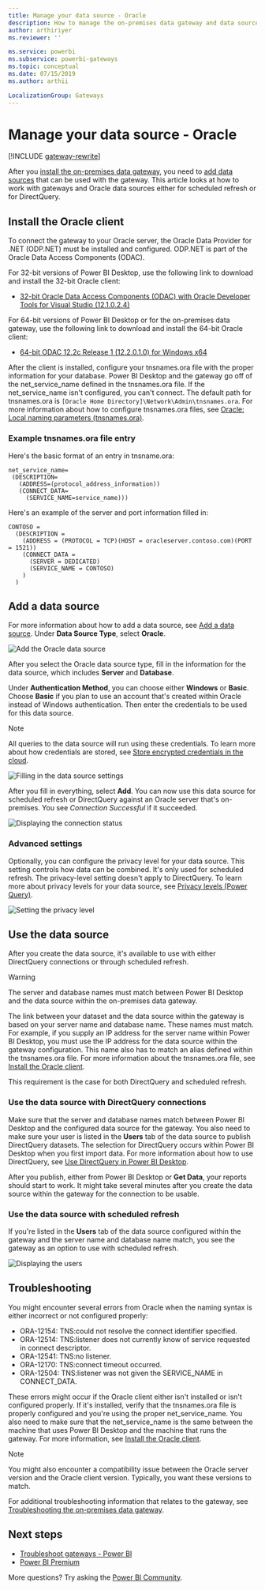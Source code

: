 ```yaml
---
title: Manage your data source - Oracle
description: How to manage the on-premises data gateway and data sources that belong to that gateway.
author: arthiriyer
ms.reviewer: ''

ms.service: powerbi
ms.subservice: powerbi-gateways
ms.topic: conceptual
ms.date: 07/15/2019
ms.author: arthii

LocalizationGroup: Gateways
---
```


# Manage your data source - Oracle

[!INCLUDE [gateway-rewrite](../includes/gateway-rewrite.md)]

After you [install the on-premises data gateway](/data-integration/gateway/service-gateway-install), you need to [add data sources](service-gateway-data-sources.md#add-a-data-source) that can be used with the gateway. This article looks at how to work with gateways and Oracle data sources either for scheduled refresh or for DirectQuery.

## Install the Oracle client

To connect the gateway to your Oracle server, the Oracle Data Provider for .NET (ODP.NET) must be installed and configured. ODP.NET is part of the Oracle Data Access Components (ODAC).

For 32-bit versions of Power BI Desktop, use the following link to download and install the 32-bit Oracle client:

* [32-bit Oracle Data Access Components (ODAC) with Oracle Developer Tools for Visual Studio (12.1.0.2.4)](https://www.oracle.com/technetwork/topics/dotnet/utilsoft-086879.html)

For 64-bit versions of Power BI Desktop or for the on-premises data gateway, use the following link to download and install the 64-bit Oracle client:

* [64-bit ODAC 12.2c Release 1 (12.2.0.1.0) for Windows x64](https://www.oracle.com/technetwork/database/windows/downloads/index-090165.html)

After the client is installed, configure your tnsnames.ora file with the proper information for your database. Power BI Desktop and the gateway go off of the net_service_name defined in the tnsnames.ora file. If the net_service_name isn't configured, you can't connect. The default path for tnsnames.ora is `[Oracle Home Directory]\Network\Admin\tnsnames.ora`. For more information about how to configure tnsnames.ora files, see [Oracle: Local naming parameters (tnsnames.ora)](https://docs.oracle.com/cd/B28359_01/network.111/b28317/tnsnames.htm).

### Example tnsnames.ora file entry

Here's the basic format of an entry in tnsname.ora:

```
net_service_name=
 (DESCRIPTION=
   (ADDRESS=(protocol_address_information))
   (CONNECT_DATA=
     (SERVICE_NAME=service_name)))
```

Here's an example of the server and port information filled in:

```
CONTOSO =
  (DESCRIPTION =
    (ADDRESS = (PROTOCOL = TCP)(HOST = oracleserver.contoso.com)(PORT = 1521))
    (CONNECT_DATA =
      (SERVER = DEDICATED)
      (SERVICE_NAME = CONTOSO)
    )
  )
```

## Add a data source

For more information about how to add a data source, see [Add a data source](service-gateway-data-sources.md#add-a-data-source). Under **Data Source Type**, select **Oracle**.

![Add the Oracle data source](media/service-gateway-onprem-manage-oracle/data-source-oracle.png)

After you select the Oracle data source type, fill in the information for the data source, which includes **Server** and **Database**. 

Under **Authentication Method**, you can choose either **Windows** or **Basic**. Choose **Basic** if you plan to use an account that's created within Oracle instead of Windows authentication. Then enter the credentials to be used for this data source.

> [!NOTE]
> All queries to the data source will run using these credentials. To learn more about how credentials are stored, see [Store encrypted credentials in the cloud](service-gateway-data-sources.md#store-encrypted-credentials-in-the-cloud).

![Filling in the data source settings](media/service-gateway-onprem-manage-oracle/data-source-oracle2.png)

After you fill in everything, select **Add**. You can now use this data source for scheduled refresh or DirectQuery against an Oracle server that's on-premises. You see *Connection Successful* if it succeeded.

![Displaying the connection status](media/service-gateway-onprem-manage-oracle/datasourcesettings4.png)

### Advanced settings

Optionally, you can configure the privacy level for your data source. This setting controls how data can be combined. It's only used for scheduled refresh. The privacy-level setting doesn't apply to DirectQuery. To learn more about privacy levels for your data source, see [Privacy levels (Power Query)](https://support.office.com/article/Privacy-levels-Power-Query-CC3EDE4D-359E-4B28-BC72-9BEE7900B540).

![Setting the privacy level](media/service-gateway-onprem-manage-oracle/datasourcesettings9.png)

## Use the data source

After you create the data source, it's available to use with either DirectQuery connections or through scheduled refresh.

> [!WARNING]
> The server and database names must match between Power BI Desktop and the data source within the on-premises data gateway.

The link between your dataset and the data source within the gateway is based on your server name and database name. These names must match. For example, if you supply an IP address for the server name within Power BI Desktop, you must use the IP address for the data source within the gateway configuration. This name also has to match an alias defined within the tnsnames.ora file. For more information about the tnsnames.ora file, see [Install the Oracle client](#install-the-oracle-client).

This requirement is the case for both DirectQuery and scheduled refresh.

### Use the data source with DirectQuery connections

Make sure that the server and database names match between Power BI Desktop and the configured data source for the gateway. You also need to make sure your user is listed in the **Users** tab of the data source to publish DirectQuery datasets. The selection for DirectQuery occurs within Power BI Desktop when you first import data. For more information about how to use DirectQuery, see [Use DirectQuery in Power BI Desktop](desktop-use-directquery.md).

After you publish, either from Power BI Desktop or **Get Data**, your reports should start to work. It might take several minutes after you create the data source within the gateway for the connection to be usable.

### Use the data source with scheduled refresh

If you're listed in the **Users** tab of the data source configured within the gateway and the server name and database name match, you see the gateway as an option to use with scheduled refresh.

![Displaying the users](media/service-gateway-onprem-manage-oracle/powerbi-gateway-enterprise-schedule-refresh.png)

## Troubleshooting

You might encounter several errors from Oracle when the naming syntax is either incorrect or not configured properly:

* ORA-12154: TNS:could not resolve the connect identifier specified.
* ORA-12514: TNS:listener does not currently know of service requested in connect descriptor.
* ORA-12541: TNS:no listener.
* ORA-12170: TNS:connect timeout occurred.
* ORA-12504: TNS:listener was not given the SERVICE_NAME in CONNECT_DATA.

These errors might occur if the Oracle client either isn't installed or isn't configured properly. If it's installed, verify that the tnsnames.ora file is properly configured and you're using the proper net_service_name. You also need to make sure that the net_service_name is the same between the machine that uses Power BI Desktop and the machine that runs the gateway. For more information, see [Install the Oracle client](#install-the-oracle-client).

> [!NOTE]
> You might also encounter a compatibility issue between the Oracle server version and the Oracle client version. Typically, you want these versions to match.

For additional troubleshooting information that relates to the gateway, see [Troubleshooting the on-premises data gateway](/data-integration/gateway/service-gateway-tshoot).

## Next steps

* [Troubleshoot gateways - Power BI](service-gateway-onprem-tshoot.md)
* [Power BI Premium](../admin/service-premium-what-is.md)

More questions? Try asking the [Power BI Community](https://community.powerbi.com/).
